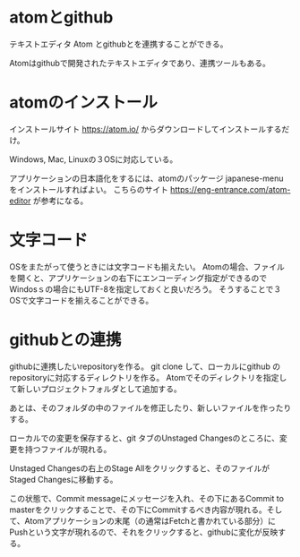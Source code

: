 # atomとgithub

テキストエディタ Atom とgithubとを連携することができる。

Atomはgithubで開発されたテキストエディタであり、連携ツールもある。

# atomのインストール

インストールサイト https://atom.io/ からダウンロードしてインストールするだけ。

Windows, Mac, Linuxの３OSに対応している。

アプリケーションの日本語化をするには、atomのパッケージ japanese-menu をインストールすればよい。
こちらのサイト https://eng-entrance.com/atom-editor が参考になる。

# 文字コード

OSをまたがって使うときには文字コードも揃えたい。
Atomの場合、ファイルを開くと、アプリケーションの右下にエンコーディング指定ができるのでWindosｓの場合にもUTF-8を指定しておくと良いだろう。
そうすることで３OSで文字コードを揃えることができる。

# githubとの連携

githubに連携したいrepositoryを作る。
git clone して、ローカルにgithub のrepositoryに対応するディレクトリを作る。
Atomでそのディレクトリを指定して新しいプロジェクトフォルダとして追加する。

あとは、そのフォルダの中のファイルを修正したり、新しいファイルを作ったりする。

ローカルでの変更を保存すると、git タブのUnstaged Changesのところに、変更を持つファイルが現れる。

Unstaged Changesの右上のStage Allをクリックすると、そのファイルがStaged Changesに移動する。

この状態で、Commit messageにメッセージを入れ、その下にあるCommit to masterをクリックすることで、その下にCommitするべき内容が現れる。そして、Atomアプリケーションの末尾（の通常はFetchと書かれている部分）にPushという文字が現れるので、それをクリックすると、githubに変化が反映する。
